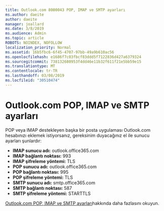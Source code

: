 ```yaml
---
title: Outlook.com 8000043 POP, IMAP ve SMTP ayarları
ms.author: daeite
author: daeite
manager: joallard
ms.date: 3/8/2019
ms.audience: Admin
ms.topic: article
ROBOTS: NOINDEX, NOFOLLOW
localization_priority: Normal
ms.assetid: 16b5fbc6-6f45-4707-97bb-49a9b610ac56
ms.openlocfilehash: e1686f7c03fbcf83ddd5f7122836d427a6379324
ms.sourcegitcommit: 738132680953f4dd46e11b32f611f21e5bb59e15
ms.translationtype: MT
ms.contentlocale: tr-TR
ms.lasthandoff: 03/08/2019
ms.locfileid: "30510474"
---
```

# <a name="pop-imap-and-smtp-settings-for-outlookcom"></a>Outlook.com POP, IMAP ve SMTP ayarları

POP veya IMAP destekleyen başka bir posta uygulaması Outlook.com hesabınızı eklemek istiyorsanız, gereksinim duyacağınız el ile sunucu ayarları şunlardır:
  
- **IMAP sunucu adı:** outlook.office365.com 
- **IMAP bağlantı noktası:** 993   
- **IMAP şifreleme yöntemi:** TLS   
- **POP sunucu adı:** outlook.office365.com  
- **POP bağlantı noktası:** 995  
- **POP şifreleme yöntemi:** TLS  
- **SMTP sunucu adı:** smtp.office365.com 
- **SMTP bağlantı noktası:** 587 
- **SMTP şifreleme yöntemi:** STARTTLS 

[Outlook.com POP, IMAP ve SMTP ayarları](https://go.microsoft.com/fwlink/p/?linkid=2001402&amp;clcid=0x409)hakkında daha fazlasını okuyun.